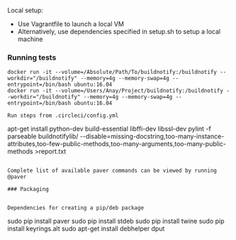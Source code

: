Local setup:

* Use Vagrantfile to launch a local VM
* Alternatively, use dependencies specified in setup.sh to setup a local machine


### Running tests

```
docker run -it --volume=/Absolute/Path/To/buildnotify:/buildnotify --workdir="/buildnotify" --memory=4g --memory-swap=4g --entrypoint=/bin/bash ubuntu:16.04
docker run -it --volume=/Users/Anay/Project/buildnotify:/buildnotify --workdir="/buildnotify" --memory=4g --memory-swap=4g --entrypoint=/bin/bash ubuntu:16.04

Run steps from .circleci/config.yml
```
apt-get install python-dev build-essential libffi-dev libssl-dev
pylint -f parseable buildnotifylib/ --disable=missing-docstring,too-many-instance-attributes,too-few-public-methods,too-many-arguments,too-many-public-methods >report.txt
```

Complete list of available paver commands can be viewed by running @paver 

### Packaging


Dependencies for creating a pip/deb package

```
sudo pip install paver
sudo pip install stdeb
sudo pip install twine
sudo pip install keyrings.alt
sudo apt-get install debhelper dput

```